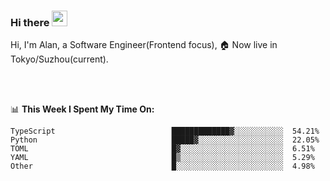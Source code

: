 ### Hi there <img src="https://media.giphy.com/media/hvRJCLFzcasrR4ia7z/giphy.gif" width="25px">

<!-- ![visitors](https://visitor-badge.glitch.me/badge?page_id=dislfyer.dislfyer) -->

Hi, I'm Alan, a Software Engineer(Frontend focus), 🏠 Now live in Tokyo/Suzhou(current).

<br/>
<br/>

📊 **This Week I Spent My Time On:**


<!--START_SECTION:waka-->

```text
TypeScript                          █████████████▓░░░░░░░░░░░  54.21%
Python                              █████▓░░░░░░░░░░░░░░░░░░░  22.05%
TOML                                █▓░░░░░░░░░░░░░░░░░░░░░░░  6.51%
YAML                                █▒░░░░░░░░░░░░░░░░░░░░░░░  5.29%
Other                               █░░░░░░░░░░░░░░░░░░░░░░░░  4.98%
```

<!--END_SECTION:waka-->

<!--
**About Me:**
 -->
